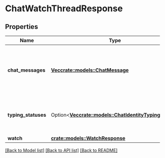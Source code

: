 # ChatWatchThreadResponse

## Properties

Name | Type | Description | Notes
------------ | ------------- | ------------- | -------------
**chat_messages** | [**Vec<crate::models::ChatMessage>**](ChatMessage.md) | All messages new messages posted to this thread. Ordered old to new. | 
**typing_statuses** | Option<[**Vec<crate::models::ChatIdentityTypingStatus>**](ChatIdentityTypingStatus.md)> | All identities that are currently typing in this thread. | [optional]
**watch** | [**crate::models::WatchResponse**](WatchResponse.md) |  | 

[[Back to Model list]](../README.md#documentation-for-models) [[Back to API list]](../README.md#documentation-for-api-endpoints) [[Back to README]](../README.md)


